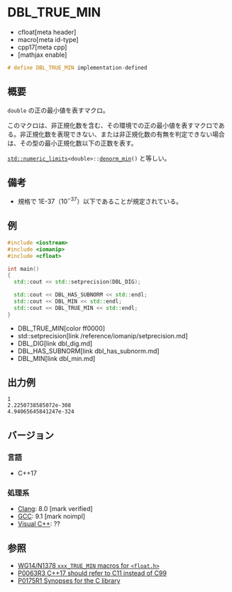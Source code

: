 # DBL_TRUE_MIN
* cfloat[meta header]
* macro[meta id-type]
* cpp17[meta cpp]
* [mathjax enable]

```cpp
# define DBL_TRUE_MIN implementation-defined
```

## 概要
`double` の正の最小値を表すマクロ。

このマクロは、非正規化数を含む、その環境での正の最小値を表すマクロである。非正規化数を表現できない、または非正規化数の有無を判定できない場合は、その型の最小正規化数以下の正数を表す。

[`std::numeric_limits`](/reference/limits/numeric_limits.md)`<double>::`[`denorm_min`](/reference/limits/numeric_limits/denorm_min.md)`()` と等しい。


## 備考
- 規格で 1E-37（$10^{-37}$）以下であることが規定されている。


## 例
```cpp example
#include <iostream>
#include <iomanip>
#include <cfloat>

int main()
{
  std::cout << std::setprecision(DBL_DIG);

  std::cout << DBL_HAS_SUBNORM << std::endl;
  std::cout << DBL_MIN << std::endl;
  std::cout << DBL_TRUE_MIN << std::endl;
}
```
* DBL_TRUE_MIN[color ff0000]
* std::setprecision[link /reference/iomanip/setprecision.md]
* DBL_DIG[link dbl_dig.md]
* DBL_HAS_SUBNORM[link dbl_has_subnorm.md]
* DBL_MIN[link dbl_min.md]

## 出力例
```
1
2.2250738585072e-308
4.94065645841247e-324
```

## バージョン
### 言語
- C++17

### 処理系
- [Clang](/implementation.md#clang): 8.0 [mark verified]
- [GCC](/implementation.md#gcc): 9.1 [mark noimpl]
- [Visual C++](/implementation.md#visual_cpp): ??


## 参照
- [WG14/N1378 `xxx_TRUE_MIN` macros for `<float.h>`](http://www.open-std.org/jtc1/sc22/wg14/www/docs/n1378.htm)
- [P0063R3 C++17 should refer to C11 instead of C99](http://www.open-std.org/jtc1/sc22/wg21/docs/papers/2016/p0063r3.html)
- [P0175R1 Synopses for the C library](http://www.open-std.org/jtc1/sc22/wg21/docs/papers/2016/p0175r1.html)

